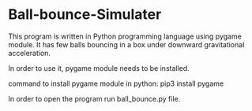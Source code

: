 # Ball-bounce-Simulater
This program is written in Python programming language using pygame module. It has few balls bouncing in a box under downward gravitational acceleration.


In order to use it, pygame module needs to be installed.

command to install pygame module in python:
pip3 install pygame

In order to open the program run ball_bounce.py file.
